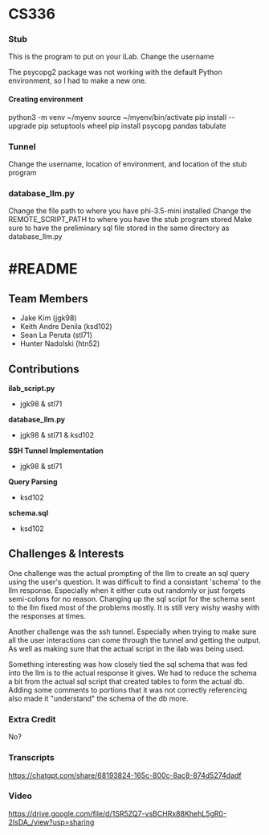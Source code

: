 # CS336

### Stub

This is the program to put on your iLab.
Change the username

The psycopg2 package was not working with the default Python environment,
so I had to make a new one.

#### Creating environment
python3 -m venv ~/myenv
source ~/myenv/bin/activate
pip install --upgrade pip setuptools wheel
pip install psycopg pandas tabulate

### Tunnel

Change the username, location of environment, and location of the stub program

### database_llm.py

Change the file path to where you have phi-3.5-mini installed
Change the REMOTE_SCRIPT_PATH to where you have the stub program stored
Make sure to have the preliminary sql file stored in the same directory as database_llm.py

#README
===============================================================================================================
## Team Members
- Jake Kim (jgk98)
- Keith Andre Denila (ksd102) 
- Sean La Peruta (stl71)
- Hunter Nadolski (htn52)

## Contributions
**ilab_script.py**  
- jgk98 & stl71  

**database_llm.py**  
- jgk98 & stl71 & ksd102  

**SSH Tunnel Implementation**  
- jgk98 & stl71  

**Query Parsing**  
- ksd102  

**schema.sql**  
- ksd102  

## Challenges & Interests
One challenge was the actual prompting of the llm to create an sql query using the user's question. 
It was difficult to find a consistant 'schema' to the llm response. Especially when it either cuts 
out randomly or just forgets semi-colons for no reason. Changing up the sql script for the schema sent
to the llm fixed most of the problems mostly. It is still very wishy washy with the responses at times.

Another challenge was the ssh tunnel. Especially when trying to make sure all the user interactions can come through
the tunnel and getting the output. As well as making sure that the actual script in the ilab was being used.

Something interesting was how closely tied the sql schema that was fed into the llm is to the actual response it gives.
We had to reduce the schema a bit from the actual sql script that created tables to form the actual db. Adding some comments
to portions that it was not correctly referencing also made it "understand" the schema of the db more.

### Extra Credit
No?

### Transcripts
https://chatgpt.com/share/68193824-165c-800c-8ac8-874d5274dadf

### Video
https://drive.google.com/file/d/1SR5ZQ7-vsBCHRx88KhehL5gR0-2IsDA_/view?usp=sharing


